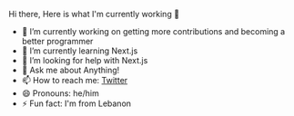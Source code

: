 Hi there, Here is what I'm currently working 👋

- 🔭 I’m currently working on getting more contributions and becoming a better programmer
- 🌱 I’m currently learning Next.js
- 🤔 I’m looking for help with Next.js
- 💬 Ask me about Anything!
- 📫 How to reach me: [Twitter](https://twitter.com/)
- 😄 Pronouns: he/him
- ⚡ Fun fact: I'm from Lebanon


